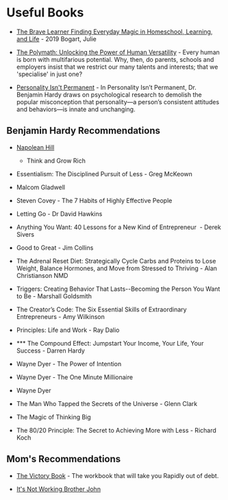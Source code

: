 # Useful Books

* [The Brave Learner Finding Everyday Magic in Homeschool, Learning, and Life](https://seattle.bibliocommons.com/item/show/3437046030) - 2019 Bogart, Julie

* [The Polymath: Unlocking the Power of Human Versatility](https://bookshop.org/books/the-polymath-unlocking-the-power-of-human-versatility/9781119508489) - Every human is born with multifarious potential. Why, then, do parents, schools and employers insist that we restrict our many talents and interests; that we 'specialise' in just one?

* [Personality Isn't Permanent](https://benjaminhardy.com) - In Personality Isn’t Permanent, Dr. Benjamin Hardy draws on psychological research to demolish the popular misconception that personality—a person’s consistent attitudes and behaviors—is innate and unchanging.

## Benjamin Hardy Recommendations

- [Napolean Hill](https://www.naphill.org/)
  - Think and Grow Rich

- Essentialism: The Disciplined Pursuit of Less - Greg McKeown

- Malcom Gladwell

- Steven Covey - The 7 Habits of Highly Effective People

- Letting Go - Dr David Hawkins

- Anything You Want: 40 Lessons for a New Kind of Entrepreneur  - Derek Sivers

- Good to Great - Jim Collins

- The Adrenal Reset Diet: Strategically Cycle Carbs and Proteins to Lose Weight, Balance Hormones, and Move from Stressed to Thriving -  Alan Christianson NMD

- Triggers: Creating Behavior That Lasts--Becoming the Person You Want to Be - Marshall Goldsmith

- The Creator’s Code: The Six Essential Skills of Extraordinary Entrepreneurs - Amy Wilkinson

- Principles: Life and Work - Ray Dalio

- *** The Compound Effect: Jumpstart Your Income, Your Life, Your Success - Darren Hardy

- Wayne Dyer - The Power of Intention

- Wayne Dyer - The One Minute Millionaire

- Wayne Dyer

- The Man Who Tapped the Secrets of the Universe - Glenn Clark

- The Magic of Thinking Big

- The 80/20 Principle: The Secret to Achieving More with Less - Richard Koch

## Mom's Recommendations

- [The Victory Book](https://www.google.com/url?sa=t&rct=j&q=&esrc=s&source=web&cd=&ved=2ahUKEwjy4Y-El-7sAhXUvp4KHUypBlgQFjAAegQIARAC&url=https%3A%2F%2Fwww.amazon.com%2FVictory-Book-Workbook-Rapidly-Financial%2Fdp%2F1878605070&usg=AOvVaw0TW1fmnVvtChZN9yJv7GYz) - The workbook that will take you Rapidly out of debt.

- [It's Not Working Brother John](https://www.amazon.com/Its-Not-Working-Brother-John/dp/0892748982)
